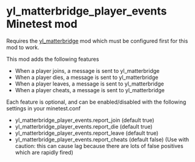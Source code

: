 # yl_matterbridge_player_events Minetest mod

Requires the [yl_matterbridge](https://content.minetest.net/packages/AliasAlreadyTaken/yl_matterbridge/) mod which must be configured first for this mod to work.

This mod adds the following features

  * When a player joins, a message is sent to yl_matterbridge
  * When a player dies, a message is sent to yl_matterbridge
  * When a player leaves, a message is sent to yl_matterbridge
  * When a player cheats, a message is sent to yl_matterbridge

Each feature is optional, and can be enabled/disabled with the following settings in your minetest.conf

  * yl_matterbridge_player_events.report_join   (default true)
  * yl_matterbridge_player_events.report_die    (default true)
  * yl_matterbridge_player_events.report_leave  (default true)
  * yl_matterbridge_player_events.report_cheats (default false) (Use with caution: this can cause lag because there are lots of false positives which are rapidly fired)

